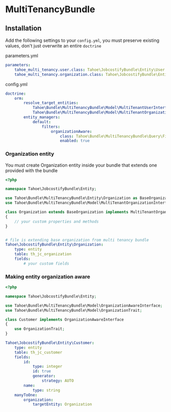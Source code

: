 MultiTenancyBundle
==================

## Installation

Add the following settings to your ```config.yml```, you must preserve existing values, don't just overwrite an entire ```doctrine```

parameters.yml

``` yml
parameters:
    tahoe_multi_tenancy.user.class: Tahoe\JobcostifyBundle\Entity\User
    tahoe_multi_tenancy.organization.class: Tahoe\JobcostifyBundle\Entity\Organization
```

config.yml

``` yml
doctrine:
    orm:
        resolve_target_entities:
            Tahoe\Bundle\MultiTenancyBundle\Model\MultiTenantUserInterface: %tahoe_multi_tenancy.user.class%
            Tahoe\Bundle\MultiTenancyBundle\Model\MultiTenantOrganizationInterface: %tahoe_multi_tenancy.organization.class%
        entity_managers:
            default:
                filters:
                    organizationAware:
                        class: Tahoe\Bundle\MultiTenancyBundle\Query\Filter\SQLFilter\OrganizationAwareFilter
                        enabled: true
```

### Organization entity

You must create Organization entity inside your bundle that extends one provided with the bundle


``` php
<?php

namespace Tahoe\JobcostifyBundle\Entity;

use Tahoe\Bundle\MultiTenancyBundle\Entity\Organization as BaseOrganization;
use Tahoe\Bundle\MultiTenancyBundle\Model\MultiTenantOrganizationInterface;

class Organization extends BaseOrganization implements MultiTenantOrganizationInterface
{
    // your custom properties and methods
}


```


``` yml

# file is extending base organization from multi tenancy bundle
Tahoe\JobcostifyBundle\Entity\Organization:
    type: entity
    table: th_jc_organization
    fields:
        # your custom fields

```


### Making entity organization aware

``` php
<?php

namespace Tahoe\JobcostifyBundle\Entity;

use Tahoe\Bundle\MultiTenancyBundle\Model\OrganizationAwareInterface;
use Tahoe\Bundle\MultiTenancyBundle\Model\OrganizationTrait;

class Customer implements OrganizationAwareInterface
{
    use OrganizationTrait;
}


```


``` yml
Tahoe\JobcostifyBundle\Entity\Customer:
    type: entity
    table: th_jc_customer
    fields:
        id:
            type: integer
            id: true
            generator:
                strategy: AUTO
        name:
            type: string
    manyToOne:
        organization:
            targetEntity: Organization

```